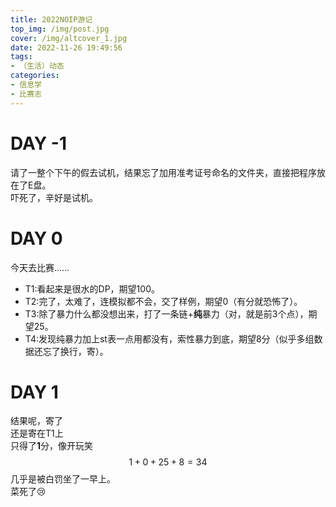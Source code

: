 ```yaml
---
title: 2022NOIP游记
top_img: /img/post.jpg
cover: /img/altcover_1.jpg
date: 2022-11-26 19:49:56
tags:
- （生活）动态
categories:
- 信息学
- 比赛志
---
```

# DAY -1
请了一整个下午的假去试机，结果忘了加用准考证号命名的文件夹，直接把程序放在了E盘。  
吓死了，辛好是试机。
# DAY 0
今天去比赛……
+ T1:看起来是很水的DP，期望$100$。
+ T2:完了，太难了，连模拟都不会，交了样例，期望$0$（有分就恐怖了）。
+ T3:除了暴力什么都没想出来，打了一条链+**纯**暴力（对，就是前3个点），期望$25$。
+ T4:发现纯暴力加上st表一点用都没有，索性暴力到底，期望$8$分（似乎多组数据还忘了换行，寄）。
# DAY 1
结果呢，寄了  
还是寄在T1上  
只得了**1**分，像开玩笑  
$$1+0+25+8=34$$
几乎是被白罚坐了一早上。  
菜死了:cry: